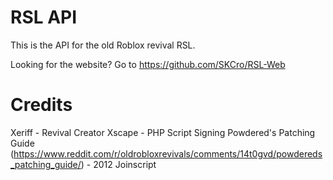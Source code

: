 # RSL API
This is the API for the old Roblox revival RSL.

Looking for the website? Go to https://github.com/SKCro/RSL-Web
# Credits
Xeriff - Revival Creator
Xscape - PHP Script Signing
Powdered's Patching Guide (https://www.reddit.com/r/oldrobloxrevivals/comments/14t0gvd/powdereds_patching_guide/) - 2012 Joinscript
